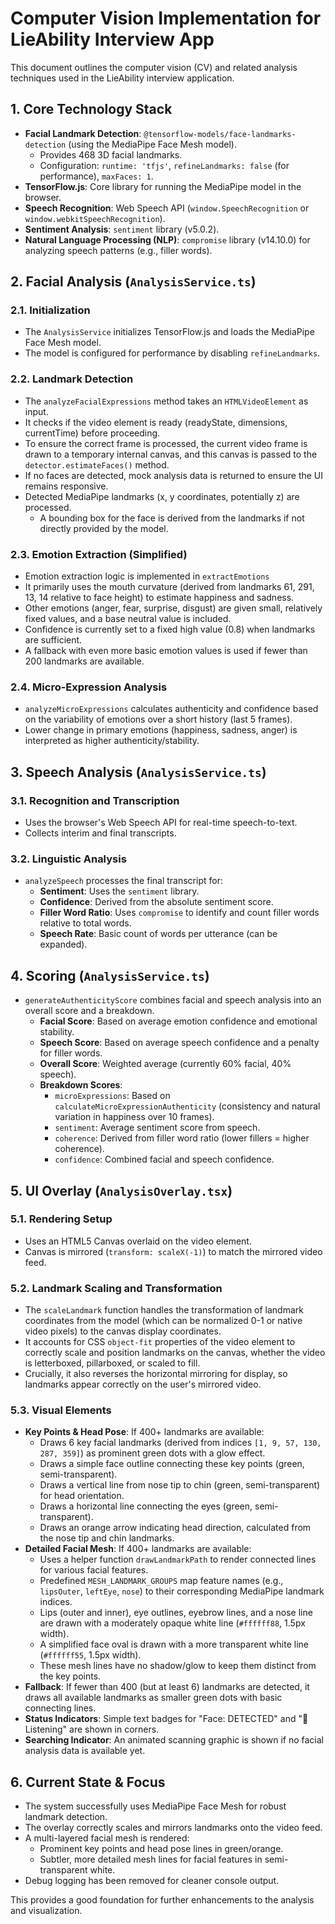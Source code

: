 # Computer Vision Implementation for LieAbility Interview App

This document outlines the computer vision (CV) and related analysis techniques used in the LieAbility interview application.

## 1. Core Technology Stack

- **Facial Landmark Detection**: `@tensorflow-models/face-landmarks-detection` (using the MediaPipe Face Mesh model).
  - Provides 468 3D facial landmarks.
  - Configuration: `runtime: 'tfjs'`, `refineLandmarks: false` (for performance), `maxFaces: 1`.
- **TensorFlow.js**: Core library for running the MediaPipe model in the browser.
- **Speech Recognition**: Web Speech API (`window.SpeechRecognition` or `window.webkitSpeechRecognition`).
- **Sentiment Analysis**: `sentiment` library (v5.0.2).
- **Natural Language Processing (NLP)**: `compromise` library (v14.10.0) for analyzing speech patterns (e.g., filler words).

## 2. Facial Analysis (`AnalysisService.ts`)

### 2.1. Initialization

- The `AnalysisService` initializes TensorFlow.js and loads the MediaPipe Face Mesh model.
- The model is configured for performance by disabling `refineLandmarks`.

### 2.2. Landmark Detection

- The `analyzeFacialExpressions` method takes an `HTMLVideoElement` as input.
- It checks if the video element is ready (readyState, dimensions, currentTime) before proceeding.
- To ensure the correct frame is processed, the current video frame is drawn to a temporary internal canvas, and this canvas is passed to the `detector.estimateFaces()` method.
- If no faces are detected, mock analysis data is returned to ensure the UI remains responsive.
- Detected MediaPipe landmarks (x, y coordinates, potentially z) are processed.
  - A bounding box for the face is derived from the landmarks if not directly provided by the model.

### 2.3. Emotion Extraction (Simplified)

- Emotion extraction logic is implemented in `extractEmotions`
- It primarily uses the mouth curvature (derived from landmarks 61, 291, 13, 14 relative to face height) to estimate happiness and sadness.
- Other emotions (anger, fear, surprise, disgust) are given small, relatively fixed values, and a base neutral value is included.
- Confidence is currently set to a fixed high value (0.8) when landmarks are sufficient.
- A fallback with even more basic emotion values is used if fewer than 200 landmarks are available.

### 2.4. Micro-Expression Analysis

- `analyzeMicroExpressions` calculates authenticity and confidence based on the variability of emotions over a short history (last 5 frames).
- Lower change in primary emotions (happiness, sadness, anger) is interpreted as higher authenticity/stability.

## 3. Speech Analysis (`AnalysisService.ts`)

### 3.1. Recognition and Transcription

- Uses the browser's Web Speech API for real-time speech-to-text.
- Collects interim and final transcripts.

### 3.2. Linguistic Analysis

- `analyzeSpeech` processes the final transcript for:
  - **Sentiment**: Uses the `sentiment` library.
  - **Confidence**: Derived from the absolute sentiment score.
  - **Filler Word Ratio**: Uses `compromise` to identify and count filler words relative to total words.
  - **Speech Rate**: Basic count of words per utterance (can be expanded).

## 4. Scoring (`AnalysisService.ts`)

- `generateAuthenticityScore` combines facial and speech analysis into an overall score and a breakdown.
  - **Facial Score**: Based on average emotion confidence and emotional stability.
  - **Speech Score**: Based on average speech confidence and a penalty for filler words.
  - **Overall Score**: Weighted average (currently 60% facial, 40% speech).
  - **Breakdown Scores**:
    - `microExpressions`: Based on `calculateMicroExpressionAuthenticity` (consistency and natural variation in happiness over 10 frames).
    - `sentiment`: Average sentiment score from speech.
    - `coherence`: Derived from filler word ratio (lower fillers = higher coherence).
    - `confidence`: Combined facial and speech confidence.

## 5. UI Overlay (`AnalysisOverlay.tsx`)

### 5.1. Rendering Setup

- Uses an HTML5 Canvas overlaid on the video element.
- Canvas is mirrored (`transform: scaleX(-1)`) to match the mirrored video feed.

### 5.2. Landmark Scaling and Transformation

- The `scaleLandmark` function handles the transformation of landmark coordinates from the model (which can be normalized 0-1 or native video pixels) to the canvas display coordinates.
- It accounts for CSS `object-fit` properties of the video element to correctly scale and position landmarks on the canvas, whether the video is letterboxed, pillarboxed, or scaled to fill.
- Crucially, it also reverses the horizontal mirroring for display, so landmarks appear correctly on the user's mirrored video.

### 5.3. Visual Elements

- **Key Points & Head Pose**: If 400+ landmarks are available:
  - Draws 6 key facial landmarks (derived from indices `[1, 9, 57, 130, 287, 359]`) as prominent green dots with a glow effect.
  - Draws a simple face outline connecting these key points (green, semi-transparent).
  - Draws a vertical line from nose tip to chin (green, semi-transparent) for head orientation.
  - Draws a horizontal line connecting the eyes (green, semi-transparent).
  - Draws an orange arrow indicating head direction, calculated from the nose tip and chin landmarks.
- **Detailed Facial Mesh**: If 400+ landmarks are available:
  - Uses a helper function `drawLandmarkPath` to render connected lines for various facial features.
  - Predefined `MESH_LANDMARK_GROUPS` map feature names (e.g., `lipsOuter`, `leftEye`, `nose`) to their corresponding MediaPipe landmark indices.
  - Lips (outer and inner), eye outlines, eyebrow lines, and a nose line are drawn with a moderately opaque white line (`#ffffff88`, 1.5px width).
  - A simplified face oval is drawn with a more transparent white line (`#ffffff55`, 1.5px width).
  - These mesh lines have no shadow/glow to keep them distinct from the key points.
- **Fallback**: If fewer than 400 (but at least 6) landmarks are detected, it draws all available landmarks as smaller green dots with basic connecting lines.
- **Status Indicators**: Simple text badges for "Face: DETECTED" and "🎤 Listening" are shown in corners.
- **Searching Indicator**: An animated scanning graphic is shown if no facial analysis data is available yet.

## 6. Current State & Focus

- The system successfully uses MediaPipe Face Mesh for robust landmark detection.
- The overlay correctly scales and mirrors landmarks onto the video feed.
- A multi-layered facial mesh is rendered:
  - Prominent key points and head pose lines in green/orange.
  - Subtler, more detailed mesh lines for facial features in semi-transparent white.
- Debug logging has been removed for cleaner console output.

This provides a good foundation for further enhancements to the analysis and visualization.
